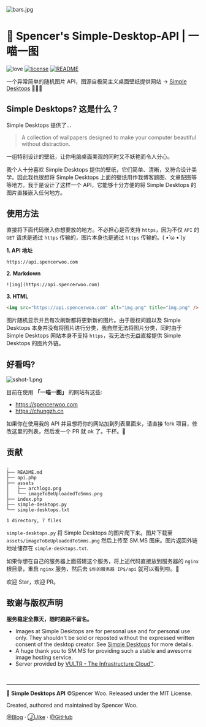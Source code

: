 ![bars.jpg](https://i.loli.net/2018/07/30/5b5ebbb4da73a.jpg)

# 🚀 Spencer's Simple-Desktop-API | 一喵一图

![love](https://img.shields.io/badge/Made%20with-LOVE-ff69b4.svg)
[![license](https://img.shields.io/badge/license-MIT-blue.svg)](https://opensource.org/licenses/MIT)
[![README](https://img.shields.io/badge/Readme-English-orange.svg)](https://github.com/spencerwoo98/spencer-simple-desktop-api/blob/master/README.md)

一个异常简单的随机图片 API，图源自极简主义桌面壁纸提供网站 → [Simple Desktops](http://simpledesktops.com) 🎉🎉🎉

## Simple Desktops? 这是什么？

Simple Desktops 提供了...

> A collection of wallpapers designed to make your computer beautiful without distraction.

一组特别设计的壁纸，让你电脑桌面美观的同时又不妖艳而令人分心。

我个人十分喜欢 Simple Desktops 提供的壁纸，它们简单、清晰，又符合设计美学。因此我也很想将 Simple Desktops 上面的壁纸用作我博客题图、文章配图等等地方。我于是设计了这样一个 API，它能够十分方便的将 Simple Desktops 的图片直接嵌入任何地方。

## 使用方法

直接将下面代码嵌入你想要放的地方。不必担心是否支持 `https`，因为不仅 `API` 的 `GET` 请求是通过 `https` 传输的，图片本身也是通过 `https` 传输的。( •̀ ω •́ )y

**1. API 地址**

```html
https://api.spencerwoo.com
```

**2. Markdown**

```html
![img](https://api.spencerwoo.com)
```

**3. HTML**

```html
<img src="https://api.spencerwoo.com" alt="img.png" title="img.png" />
```

图片随机显示并且每次刷新都将更新新的图片。由于版权问题以及 Simple Desktops 本身并没有将图片进行分类，我自然无法将图片分类，同时由于 Simple Desktops 网站本身不支持 `https`，我无法也无益直接提供 Simple Desktops 的图片外链。

## 好看吗?

![sshot-1.png](https://i.loli.net/2018/07/30/5b5ecdb7b783a.png)

目前在使用 **「一喵一图」** 的网站有这些:

- https://spencerwoo.com
- https://chungzh.cn

如果你在使用我的 API 并且想将你的网站加到列表里面来，请直接 fork 项目，修改这里的列表，然后发一个 PR 就 ok 了。干杯。🎉

## 贡献

```
.
├── README.md
├── api.php
├── assets
│   ├── archlogo.png
│   └── imageToBeUploadedToSmms.png
├── index.php
├── simple-desktops.py
└── simple-desktops.txt

1 directory, 7 files
```

`simple-desktops.py` 将 Simple Desktops 的图片爬下来。图片下载至  `assets/imageToBeUploadedToSmms.png` 然后上传至 SM.MS 图床。图片返回外链地址储存在 `simple-desktops.txt`.

如果你想在自己的服务器上面搭建这个服务，将上述代码直接放到服务器的 `nginx` 根目录，重启 `nginx` 服务，然后去 `$你的服务器 IP$/api` 就可以看到啦。🎊

欢迎 Star，欢迎 PR。

## 致谢与版权声明

**服务稳定全靠天，随时跑路不留名。**

- Images at Simple Desktops are for personal use and for personal use only. They shouldn't be sold or reposted without the expressed written consent of the desktop creator. See [Simple Desktops](http://simpledesktops.com/about/) for more details.
- A huge thank you to SM.MS for providing such a stable and awesome image hosting service. 
- Server provided by [VULTR - The Infrastructure Cloud™](https://www.vultr.com/).

<br>
 
---

**🚀 Simple Desktops API** ©Spencer Woo. Released under the MIT License. 

Created, authored and maintained by Spencer Woo.

[@Blog](https://spencerwoo.com/) · [ⒿJike](https://web.okjike.com/user/4DDA0425-FB41-4188-89E4-952CA15E3C5E/post) · [@GitHub](https://github.com/spencerwoo98)
